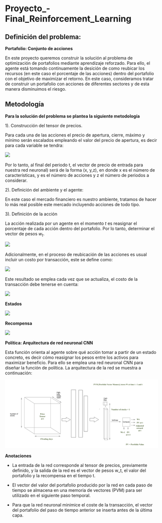 # Proyecto_-Final_Reinforcement_Learning


## Definición del problema:

**Portafolio: Conjunto de acciones**

En este proyecto queremos construir la solución al problema de optimización de portafolios mediante aprendizaje reforzado. Para ello, el agente está tomando continuamente la desición de como reubicar los recursos (en este caso el porcentaje de las acciones) dentro del portafolio con el objetivo de maximizar el retorno. En este caso, consideramos tratar de construir un portafolio con acciones de diferentes sectores y de esta manera disminuimos el riesgo.

## Metodología

**Para la solución del problema se plantea la siguiente metodología**

1). Construcción del tensor de precios.

Para cada una de las acciones el precio de apertura, cierre, máximo y mínimo serán escalados empleando el valor del precio de apertura, es decir para cada variable se tendra:

<img src="https://render.githubusercontent.com/render/math?math=X_i = \left[\frac{X_{i, t-n-1}}{Open_{t-n-1}},....,\frac{X_{i, t-1}}{Open_{t-1}} \right], \quad i=[Open, Close, High, Low]">


Por lo tanto, al final del periodo t, el vector de precio de entrada para nuestra red neuronal) será de la forma (x, y,z), en donde x es el número de características, y es el número de acciones y z el número de periodos a considerar.

2). Definición del ambiente y el agente:

En este caso el mercado financiero es nuestro ambiente, tratamos de hacer lo más real posible este mercado incluyendo acciones de todo tipo. 


3). Definición de la acción

La acción realizada por un agente en el momento $t$ es reasignar el porcentaje de cada acción dentro del portafolio. Por lo tanto, determinar el vector de pesos $w_t$.

<img src="https://render.githubusercontent.com/render/math?math= accion_t = w_t = [ w_{acc_1}, w_{acc_2}, ..., w_{acc_n}]">



Adicionalmente, en el proceso de reubicación de las acciones es usual incluir un costo por transacción, este se define como:

<img src="https://render.githubusercontent.com/render/math?math= cost_t = Vportafolio_{t-1}* tasa_{trans}* (w_t-w_{t-1})">

Este resultado se emplea cada vez que se actualiza, el costo de la transacción debe tenerse en cuenta:


<img src="https://render.githubusercontent.com/render/math?math = vectporta_t = (\sum Vportafolio_{t-1}*w_t)- (cost_t)">



**Estados**

<img src="https://render.githubusercontent.com/render/math?math = Estado_t = (Pricetensor_t, w_{t-1}, Vportafolio_{t-1})">

**Recompensa**

<img src="https://render.githubusercontent.com/render/math?math =Reward_{t} = (Vportafolio_t/ Vportafolio_{t-1}) - 1">


**Política: Arquitectura de red neuronal CNN**

Esta función orienta al agente sobre qué acción tomar a partir de un estado concreto, es decir cómo reasignar los pesos entre los activos para maximizar
beneficio. Para ello se emplea una red neuronal CNN para diseñar la función de política. La arquitectura de la red se muestra a continuación:

![title](https://raw.githubusercontent.com/ancastillar/Proyecto_Final_Series_Tiempo/main/datos/cnn.png)

**Anotaciones**

* La entrada de la red corresponde al tensor de precios, previamente definido, y la salida de la red es el vector de pesos w_t, el valor del portafolio y la recompensa en el tiempo t.

* El vector del valor del portafolio producido por la red
en cada paso de tiempo se almacena en una memoria de vectores 
(PVM) para ser utilizado en el siguiente paso temporal.


* Para que la red neuronal minimice el coste de la transacción, el vector del portafolio del paso de tiempo anterior se inserta antes de
la última capa. 
